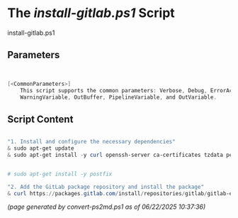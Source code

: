 The *install-gitlab.ps1* Script
===========================

install-gitlab.ps1 


Parameters
----------
```powershell


[<CommonParameters>]
    This script supports the common parameters: Verbose, Debug, ErrorAction, ErrorVariable, WarningAction, 
    WarningVariable, OutBuffer, PipelineVariable, and OutVariable.
```

Script Content
--------------
```powershell

"1. Install and configure the necessary dependencies"
& sudo apt-get update
& sudo apt-get install -y curl openssh-server ca-certificates tzdata perl


# sudo apt-get install -y postfix

"2. Add the GitLab package repository and install the package"
& curl https://packages.gitlab.com/install/repositories/gitlab/gitlab-ee/script.deb.sh | sudo bash


```

*(page generated by convert-ps2md.ps1 as of 06/22/2025 10:37:36)*
